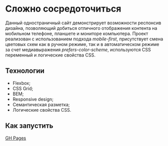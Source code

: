 # Сложно сосредоточиться
Данный одностраничный сайт демонстрирует возможности респонсив дизайна, позволяющий добиться отличного отображения контента на мобильном телефоне, планшете и мониторе компьютера. Проект реализован с использованием подхода *mobile-first*, присутствует смена цветовых схем как в ручном режиме, так и в автоматическом режиме за счет медиавыражения *prefers-color-scheme*, используются CSS переменный и логические свойства CSS.

## Технологии
 - Flexbox;
 - CSS Grid;
 - BEM;
 - Responsive design;
 - Семантическая разметка;
 - Логические свойства CSS.

 ## Как запустить 
 [GH Pages](https://s-ig0r.github.io/slozhno-sosredotochitsya/)